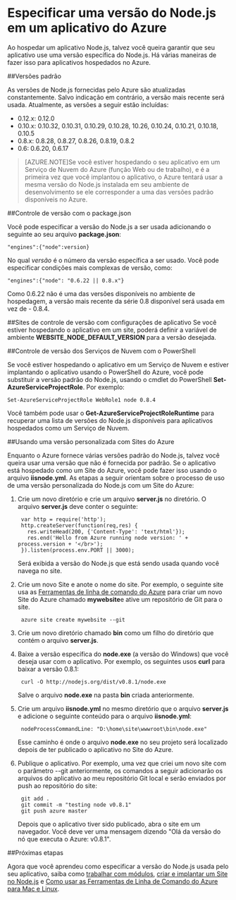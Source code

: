 <properties pageTitle="Especificando uma versão de Node.js" description="Saiba como especificar a versão de Node.js usada pelos Sites e Serviços de Nuvem do Azure" services="" documentationCenter="nodejs" authors="MikeWasson" manager="wpickett" editor="mollybos"/>

<tags ms.service="multiple" ms.workload="na" ms.tgt_pltfrm="na" ms.devlang="nodejs" ms.topic="article" ms.date="02/19/2015" ms.author="mwasson"/>





# Especificar uma versão do Node.js em um aplicativo do Azure

Ao hospedar um aplicativo Node.js, talvez você queira garantir que seu aplicativo use uma versão específica do Node.js. Há várias maneiras de fazer isso para aplicativos hospedados no Azure.

##Versões padrão

As versões de Node.js fornecidas pelo Azure são atualizadas constantemente. Salvo indicação em contrário, a versão mais recente será usada. Atualmente, as versões a seguir estão incluídas:

- 0\.12.x: 0.12.0
- 0\.10.x: 0.10.32, 0.10.31, 0.10.29, 0.10.28, 10.26, 0.10.24, 0.10.21, 0.10.18, 0.10.5
- 0\.8.x: 0.8.28, 0.8.27, 0.8.26, 0.8.19, 0.8.2
- 0\.6: 0.6.20, 0.6.17

> [AZURE.NOTE]Se você estiver hospedando o seu aplicativo em um Serviço de Nuvem do Azure (função Web ou de trabalho), e é a primeira vez que você implantou o aplicativo, o Azure tentará usar a mesma versão do Node.js instalada em seu ambiente de desenvolvimento se ele corresponder a uma das versões padrão disponíveis no Azure.

##Controle de versão com o package.json

Você pode especificar a versão do Node.js a ser usada adicionando o seguinte ao seu arquivo **package.json**:

	"engines":{"node":version}

No qual *versão* é o número da versão específica a ser usado. Você pode especificar condições mais complexas de versão, como:

	"engines":{"node": "0.6.22 || 0.8.x"}

Como 0.6.22 não é uma das versões disponíveis no ambiente de hospedagem, a versão mais recente da série 0.8 disponível será usada em vez de - 0.8.4.

##Sites de controle de versão com configurações de aplicativo
Se você estiver hospedando o aplicativo em um site, poderá definir a variável de ambiente **WEBSITE\_NODE\_DEFAULT\_VERSION** para a versão desejada.

##Controle de versão dos Serviços de Nuvem com o PowerShell

Se você estiver hospedando o aplicativo em um Serviço de Nuvem e estiver implantando o aplicativo usando o PowerShell do Azure, você pode substituir a versão padrão do Node.js, usando o cmdlet do PowerShell **Set-AzureServiceProjectRole**. Por exemplo:

	Set-AzureServiceProjectRole WebRole1 node 0.8.4

Você também pode usar o **Get-AzureServiceProjectRoleRuntime** para recuperar uma lista de versões do Node.js disponíveis para aplicativos hospedados como um Serviço de Nuvem.

##Usando uma versão personalizada com Sites do Azure

Enquanto o Azure fornece várias versões padrão do Node.js, talvez você queira usar uma versão que não é fornecida por padrão. Se o aplicativo está hospedado como um Site do Azure, você pode fazer isso usando o arquivo **iisnode.yml**. As etapas a seguir orientam sobre o processo de uso de uma versão personalizada do Node.js com um Site do Azure:

1. Crie um novo diretório e crie um arquivo **server.js** no diretório. O arquivo **server.js** deve conter o seguinte:

		var http = require('http');
		http.createServer(function(req,res) {
		  res.writeHead(200, {'Content-Type': 'text/html'});
		  res.end('Hello from Azure running node version: ' + process.version + '</br>');
		}).listen(process.env.PORT || 3000);

	Será exibida a versão do Node.js que está sendo usada quando você navega no site.

2. Crie um novo Site e anote o nome do site. Por exemplo, o seguinte site usa as [Ferramentas de linha de comando do Azure] para criar um novo Site do Azure chamado **mywebsite**e ative um repositório de Git para o site.

		azure site create mywebsite --git

3. Crie um novo diretório chamado **bin** como um filho do diretório que contém o arquivo **server.js**.

4. Baixe a versão específica do **node.exe** (a versão do Windows) que você deseja usar com o aplicativo. Por exemplo, os seguintes usos **curl** para baixar a versão 0.8.1:

		curl -O http://nodejs.org/dist/v0.8.1/node.exe

	Salve o arquivo **node.exe** na pasta **bin** criada anteriormente.

5. Crie um arquivo **iisnode.yml** no mesmo diretório que o arquivo **server.js** e adicione o seguinte conteúdo para o arquivo **iisnode.yml**:

		nodeProcessCommandLine: "D:\home\site\wwwroot\bin\node.exe"

	Esse caminho é onde o arquivo **node.exe** no seu projeto será localizado depois de ter publicado o aplicativo no Site do Azure.

6. Publique o aplicativo. Por exemplo, uma vez que criei um novo site com o parâmetro --git anteriormente, os comandos a seguir adicionarão os arquivos do aplicativo ao meu repositório Git local e serão enviados por push ao repositório do site:

		git add .
		git commit -m "testing node v0.8.1"
		git push azure master

	Depois que o aplicativo tiver sido publicado, abra o site em um navegador. Você deve ver uma mensagem dizendo "Olá da versão do nó que executa o Azure: v0.8.1".

##Próximas etapas

Agora que você aprendeu como especificar a versão do Node.js usada pelo seu aplicativo, saiba como [trabalhar com módulos], [criar e implantar um Site no Node.js] e [Como usar as Ferramentas de Linha de Comando do Azure para Mac e Linux].

[Como usar as Ferramentas de Linha de Comando do Azure para Mac e Linux]: xplat-cli.md
[Ferramentas de linha de comando do Azure]: xplat-cli.md
[trabalhar com módulos]: nodejs-use-node-modules-azure-apps.md
[criar e implantar um Site no Node.js]: web-sites-nodejs-develop-deploy-mac.md

<!---HONumber=August15_HO6-->